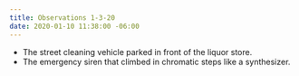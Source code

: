```yaml
---
title: Observations 1-3-20
date: 2020-01-10 11:38:00 -06:00
---
```


- The street cleaning vehicle parked in front of the liquor store.
- The emergency siren that climbed in chromatic steps like a synthesizer.